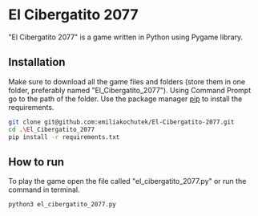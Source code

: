 # El Cibergatito 2077

"El Cibergatito 2077" is a game written in Python using Pygame library.

## Installation

Make sure to download all the game files and folders (store them in one folder, preferably named "El_Cibergatito_2077"). Using Command Prompt go to the path of the folder. Use the package manager [pip](https://pip.pypa.io/en/stable/) to install the requirements.

```bash
git clone git@github.com:emiliakochutek/El-Cibergatito-2077.git
cd .\El_Cibergatito_2077
pip install -r requirements.txt
```

## How to run

To play the game open the file called "el_cibergatito_2077.py" or run the command in terminal.

```bash
python3 el_cibergatito_2077.py
```
